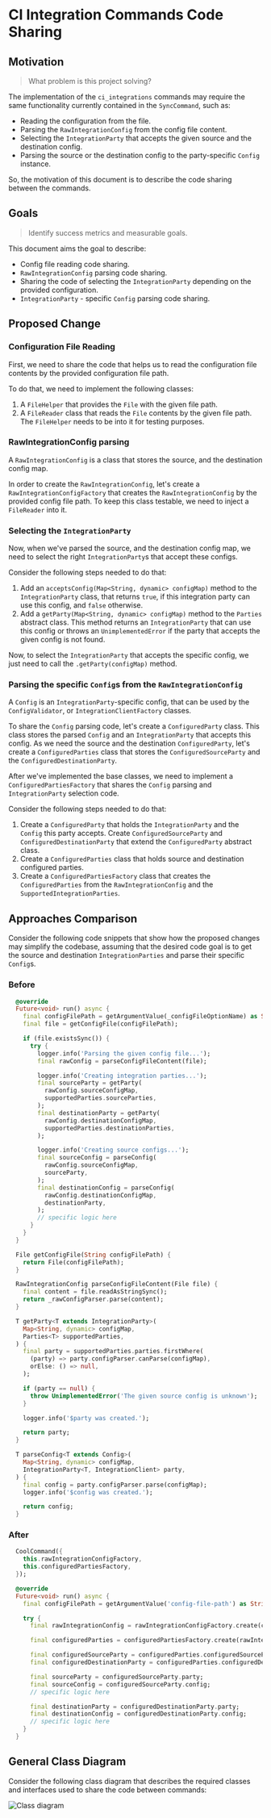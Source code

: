 # CI Integration Commands Code Sharing

## Motivation
> What problem is this project solving?

The implementation of the `ci_integrations` commands may require the same functionality currently contained in the `SyncCommand`, such as:
- Reading the configuration from the file.
- Parsing the `RawIntegrationConfig` from the config file content.
- Selecting the `IntegrationParty` that accepts the given source and the destination config.
- Parsing the source or the destination config to the party-specific `Config` instance.

So, the motivation of this document is to describe the code sharing between the commands.

## Goals
> Identify success metrics and measurable goals.

This document aims the goal to describe:
- Config file reading code sharing.
- `RawIntegrationConfig` parsing code sharing.
- Sharing the code of selecting the `IntegrationParty` depending on the provided configuration.
- `IntegrationParty` - specific `Config` parsing code sharing.

## Proposed Change

### Configuration File Reading

First, we need to share the code that helps us to read the configuration file contents by the provided configuration file path.

To do that, we need to implement the following classes:

1. A `FileHelper` that provides the `File` with the given file path.
2. A `FileReader` class that reads the `File` contents by the given file path. The `FileHelper` needs to be into it for testing purposes.

### RawIntegrationConfig parsing

A `RawIntegrationConfig` is a class that stores the source, and the destination config map. 

In order to create the `RawIntegrationConfig`, let's create a `RawIntegrationConfigFactory` that creates the `RawIntegrationConfig` by the provided config file path.
To keep this class testable, we need to inject a `FileReader` into it.

### Selecting the `IntegrationParty`

Now, when we've parsed the source, and the destination config map, we need to select the right `IntegrationParty`s that accept these configs.

Consider the following steps needed to do that:

1. Add an `acceptsConfig(Map<String, dynamic> configMap)` method to the `IntegrationParty` class, that returns `true`, if this integration party can use this config, and `false` otherwise.
2. Add a `getParty(Map<String, dynamic> configMap)` method to the `Parties` abstract class. This method returns an `IntegrationParty` that can use this config or throws an `UnimplementedError` if the party that accepts the given config is not found.

Now, to select the `IntegrationParty` that accepts the specific config, we just need to call the `.getParty(configMap)` method.

### Parsing the specific `Config`s from the `RawIntegrationConfig`

A `Config` is an `IntegrationParty`-specific config, that can be used by the `ConfigValidator`, or `IntegrationClientFactory` classes.

To share the `Config` parsing code, let's create a `ConfiguredParty` class. This class stores the parsed `Config` and an `IntegrationParty` that accepts this config. As we need the source and the destination `ConfiguredParty`, let's create a `ConfiguredParties` class that stores the `ConfiguredSourceParty` and the `ConfiguredDestinationParty`.

After we've implemented the base classes, we need to implement a `ConfiguredPartiesFactory` that shares the `Config` parsing and `IntegrationParty` selection code.

Consider the following steps needed to do that:

1. Create a `ConfiguredParty` that holds the `IntegrationParty` and the `Config` this party accepts. Create `ConfiguredSourceParty` and `ConfiguredDestinationParty` that extend the `ConfiguredParty` abstract class.
2. Create a `ConfiguredParties` class that holds source and destination configured parties.
3. Create a `ConfiguredPartiesFactory` class that creates the `ConfiguredParties` from the `RawIntegrationConfig` and the `SupportedIntegrationParties`.

## Approaches Comparison

Consider the following code snippets that show how the proposed changes may simplify the codebase, assuming that the desired code goal is to get the source and destination `IntegrationParties` and parse their specific `Config`s.

### Before

```dart
  @override
  Future<void> run() async {
    final configFilePath = getArgumentValue(_configFileOptionName) as String;
    final file = getConfigFile(configFilePath);

    if (file.existsSync()) {
      try {
        logger.info('Parsing the given config file...');
        final rawConfig = parseConfigFileContent(file);

        logger.info('Creating integration parties...');
        final sourceParty = getParty(
          rawConfig.sourceConfigMap,
          supportedParties.sourceParties,
        );
        final destinationParty = getParty(
          rawConfig.destinationConfigMap,
          supportedParties.destinationParties,
        );

        logger.info('Creating source configs...');
        final sourceConfig = parseConfig(
          rawConfig.sourceConfigMap,
          sourceParty,
        );
        final destinationConfig = parseConfig(
          rawConfig.destinationConfigMap,
          destinationParty,
        );
        // specific logic here
      }
    }
  }

  File getConfigFile(String configFilePath) {
    return File(configFilePath);
  }

  RawIntegrationConfig parseConfigFileContent(File file) {
    final content = file.readAsStringSync();
    return _rawConfigParser.parse(content);
  }

  T getParty<T extends IntegrationParty>(
    Map<String, dynamic> configMap,
    Parties<T> supportedParties,
  ) {
    final party = supportedParties.parties.firstWhere(
      (party) => party.configParser.canParse(configMap),
      orElse: () => null,
    );

    if (party == null) {
      throw UnimplementedError('The given source config is unknown');
    }

    logger.info('$party was created.');

    return party;
  }

  T parseConfig<T extends Config>(
    Map<String, dynamic> configMap,
    IntegrationParty<T, IntegrationClient> party,
  ) {
    final config = party.configParser.parse(configMap);
    logger.info('$config was created.');

    return config;
  }
```

### After

``` dart
  CoolCommand({
    this.rawIntegrationConfigFactory,
    this.configuredPartiesFactory,
  });

  @override
  Future<void> run() async {
    final configFilePath = getArgumentValue('config-file-path') as String;

    try {
      final rawIntegrationConfig = rawIntegrationConfigFactory.create(configFilePath);

      final configuredParties = configuredPartiesFactory.create(rawIntegrationConfig);

      final configuredSourceParty = configuredParties.configuredSourceParty;
      final configuredDestinationParty = configuredParties.configuredDestinationParty;

      final sourceParty = configuredSourceParty.party;
      final sourceConfig = configuredSourceParty.config;
      // specific logic here

      final destinationParty = configuredDestinationParty.party;
      final destinationConfig = configuredDestinationParty.config;
      // specific logic here
    }
  }
```

## General Class Diagram

Consider the following class diagram that describes the required classes and interfaces used to share the code between commands:

![Class diagram](http://www.plantuml.com/plantuml/proxy?cache=no&fmt=svg&src=https://github.com/platform-platform/monorepo/raw/code_sharing_document/metrics/ci_integrations/docs/diagrams/commands_code_sharing.puml)

